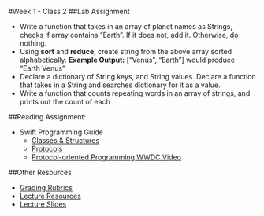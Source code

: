 #Week 1 - Class 2
##Lab Assignment
* Write a function that takes in an array of planet names as Strings, checks if array contains “Earth”. If it does not, add it. Otherwise, do nothing.
* Using **sort** and **reduce**, create string from the above array sorted alphabetically. **Example Output:** [“Venus”, “Earth”] would produce “Earth Venus” 
* Declare a dictionary of String keys, and String values. Declare a function that takes in a String and searches dictionary for it as a value.
* Write a function that counts repeating words in an array of strings, and prints out the count of each

##Reading Assignment:
* Swift Programming Guide
  * [Classes & Structures](https://developer.apple.com/library/content/documentation/Swift/Conceptual/Swift_Programming_Language/ClassesAndStructures.html)  
  * [Protocols](https://developer.apple.com/library/content/documentation/Swift/Conceptual/Swift_Programming_Language/Protocols.html)
  * [Protocol-oriented Programming WWDC Video](https://developer.apple.com/videos/play/wwdc2015/408/)

##Other Resources
* [Grading Rubrics](../../resources/)
* [Lecture Resources](lecture/)
* [Lecture Slides](https://www.icloud.com/keynote/000Q51_0ArHLkwqSH0T9uNmQA#Week1_Day2)
